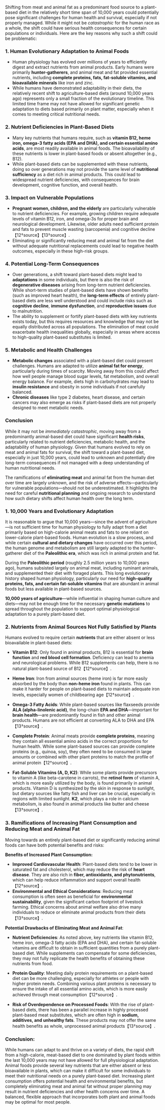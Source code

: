 Shifting from meat and animal fat as a predominant food source to a plant-based diet in the relatively short time span of 10,000 years could potentially pose significant challenges for human health and survival, especially if not properly managed. While it might not be *catastrophic* for the human race as a whole, the shift could have serious health consequences for certain populations or individuals. Here are the key reasons why such a shift could be problematic:

### 1. **Human Evolutionary Adaptation to Animal Foods**
   - Human physiology has evolved over millions of years to efficiently digest and extract nutrients from animal products. Early humans were primarily **hunter-gatherers**, and animal meat and fat provided essential nutrients, including **complete proteins, fats, fat-soluble vitamins, and bioavailable minerals** like iron and zinc.
   - While humans have demonstrated adaptability in their diets, the relatively recent shift to agriculture-based diets (around 10,000 years ago) represents only a small fraction of the evolutionary timeline. This limited time frame may not have allowed for significant genetic adaptation to diets based primarily on plant matter, especially when it comes to meeting critical nutritional needs.

### 2. **Nutrient Deficiencies in Plant-Based Diets**
   - Many key nutrients that humans require, such as **vitamin B12, heme iron, omega-3 fatty acids (EPA and DHA), and certain essential amino acids**, are most readily available in animal foods. The bioavailability of these nutrients is lower in plant-based foods or absent altogether (e.g., B12).
   - While plant-based diets can be supplemented with these nutrients, doing so over generations may not provide the same level of **nutritional sufficiency** as a diet rich in animal products. This could lead to widespread nutrient deficiencies, with consequences for brain development, cognitive function, and overall health.

### 3. **Impact on Vulnerable Populations**
   - **Pregnant women, children, and the elderly** are particularly vulnerable to nutrient deficiencies. For example, growing children require adequate levels of vitamin B12, iron, and omega-3s for proper brain and neurological development. Likewise, older adults need sufficient protein and fats to prevent muscle wasting (sarcopenia) and cognitive decline【12†source】【13†source】.
   - Eliminating or significantly reducing meat and animal fat from the diet without adequate nutritional replacements could lead to negative health outcomes, especially in these high-risk groups.

### 4. **Potential Long-Term Consequences**
   - Over generations, a shift toward plant-based diets might lead to **adaptations** in some individuals, but there is also the risk of **degenerative diseases** arising from long-term nutrient deficiencies. While short-term studies of plant-based diets have shown benefits (such as improved heart health), the **long-term effects** of entirely plant-based diets are less well understood and could include risks such as **cognitive decline**, **immune dysfunction**, and **reproductive issues** due to malnutrition.
   - The ability to supplement or fortify plant-based diets with key nutrients exists today, but this requires resources and knowledge that may not be equally distributed across all populations. The elimination of meat could exacerbate health inequalities globally, especially in areas where access to high-quality plant-based substitutes is limited.

### 5. **Metabolic and Health Challenges**
   - **Metabolic changes** associated with a plant-based diet could present challenges. Humans are adapted to utilize **animal fat for energy**, particularly during times of scarcity. Moving away from this could affect how well people manage blood sugar levels, fat metabolism, and overall energy balance. For example, diets high in carbohydrates may lead to **insulin resistance** and obesity in some individuals if not carefully balanced.
   - **Chronic diseases** like type 2 diabetes, heart disease, and certain cancers may also emerge as risks if plant-based diets are not properly designed to meet metabolic needs.

### Conclusion
While it may not be *immediately catastrophic*, moving away from a predominantly animal-based diet could have significant **health risks**, particularly related to nutrient deficiencies, metabolic health, and the adaptability of human physiology. Given that humans evolved to rely on meat and animal fats for survival, the shift toward a plant-based diet, especially in just 10,000 years, could lead to unknown and potentially dire long-term consequences if not managed with a deep understanding of human nutritional needs.

The ramifications of **eliminating meat** and animal fat from the human diet over time are largely unknown, and the risk of adverse effects—particularly for vulnerable populations—should not be underestimated. It highlights the need for careful **nutritional planning** and ongoing research to understand how such dietary shifts affect human health over the long term.


### 1. **10,000 Years and Evolutionary Adaptation**
   It is reasonable to argue that 10,000 years—since the advent of agriculture—is not sufficient time for human physiology to fully adapt from a diet primarily based on high-calorie animal meats and fats to one reliant on lower-calorie plant-based foods. Human evolution is a slow process, and while certain **cultural and dietary changes** have occurred over this period, the human genome and metabolism are still largely adapted to the hunter-gatherer diet of the **Paleolithic era**, which was rich in animal protein and fat.

   During the **Paleolithic period** (roughly 2.5 million years to 10,000 years ago), humans subsisted largely on animal meat, including ruminant animals, and supplemented their diet with foraged plants. This long evolutionary history shaped human physiology, particularly our need for **high-quality proteins, fats, and certain fat-soluble vitamins** that are abundant in animal foods but less available in plant-based sources.

   **10,000 years of agriculture**—while influential in shaping human culture and diets—may not be enough time for the necessary **genetic mutations** to spread throughout the population to support optimal physiological adaptation to a purely plant-based diet.

### 2. **Nutrients from Animal Sources Not Fully Satisfied by Plants**
   Humans evolved to require certain **nutrients** that are either absent or less bioavailable in plant-based diets:

   - **Vitamin B12**: Only found in animal products, B12 is essential for **brain function** and **red blood cell formation**. Deficiency can lead to anemia and neurological problems. While B12 supplements can help, there is no natural plant-based source of B12【12†source】.
   
   - **Heme Iron**: Iron from animal sources (heme iron) is far more easily absorbed by the body than **non-heme iron** found in plants. This can make it harder for people on plant-based diets to maintain adequate iron levels, especially women of childbearing age【12†source】.
   
   - **Omega-3 Fatty Acids**: While plant-based sources like flaxseeds provide **ALA (alpha-linolenic acid)**, the long-chain **EPA and DHA**—important for **brain health**—are predominantly found in fish and other animal products. Humans are not efficient at converting ALA to DHA and EPA【13†source】.
   
   - **Complete Protein**: Animal meats provide **complete proteins**, meaning they contain all essential amino acids in the correct proportions for human health. While some plant-based sources can provide complete proteins (e.g., quinoa, soy), they often need to be consumed in large amounts or combined with other plant proteins to match the profile of animal protein【12†source】.
   
   - **Fat-Soluble Vitamins (A, D, K2)**: While some plants provide precursors to vitamin A (like beta-carotene in carrots), the **retinol form** of vitamin A, which is more easily utilized by the body, is found primarily in animal products. Vitamin D is synthesized by the skin in response to sunlight, but dietary sources like fatty fish and liver can be crucial, especially in regions with limited sunlight. **K2**, which plays a role in calcium metabolism, is also found in animal products like butter and cheese【13†source】.

### 3. **Ramifications of Increasing Plant Consumption and Reducing Meat and Animal Fat**
   Moving towards an entirely plant-based diet or significantly reducing animal foods can have both potential benefits and risks:

   **Benefits of Increased Plant Consumption:**
   - **Improved Cardiovascular Health**: Plant-based diets tend to be lower in saturated fat and cholesterol, which may reduce the risk of **heart disease**. They are also rich in **fiber, antioxidants, and phytonutrients**, which can help reduce inflammation and support overall health【12†source】.
   - **Environmental and Ethical Considerations**: Reducing meat consumption is often seen as beneficial for **environmental sustainability**, given the significant carbon footprint of livestock farming. Ethical concerns about animal welfare also drive many individuals to reduce or eliminate animal products from their diets【13†source】.

   **Potential Drawbacks of Eliminating Meat and Animal Fat**:
   - **Nutrient Deficiencies**: As noted above, key nutrients like vitamin B12, heme iron, omega-3 fatty acids (EPA and DHA), and certain fat-soluble vitamins are difficult to obtain in sufficient quantities from a purely plant-based diet. While supplements can compensate for some deficiencies, they may not fully replicate the health benefits of obtaining these nutrients from food.
   
   - **Protein Quality**: Meeting daily protein requirements on a plant-based diet can be more challenging, especially for athletes or people with higher protein needs. Combining various plant proteins is necessary to ensure the intake of all essential amino acids, which is more easily achieved through meat consumption【12†source】.
   
   - **Risk of Overdependence on Processed Foods**: With the rise of plant-based diets, there has been a parallel increase in highly processed plant-based meat substitutes, which are often high in **sodium, additives, and unhealthy fats**. These products may not offer the same health benefits as whole, unprocessed animal products【13†source】.

### Conclusion:
While humans can adapt to and thrive on a variety of diets, the rapid shift from a high-calorie, meat-based diet to one dominated by plant foods within the last 10,000 years may not have allowed for full physiological adaptation. Animal foods provide several key nutrients that are either absent or less bioavailable in plants, which can make it difficult for some individuals to meet their nutritional needs on a purely plant-based diet. Increasing plant consumption offers potential health and environmental benefits, but completely eliminating meat and animal fat without proper planning may result in nutrient deficiencies and other health concerns over time. A balanced, flexible approach that incorporates both plant and animal foods may be optimal for most people.
